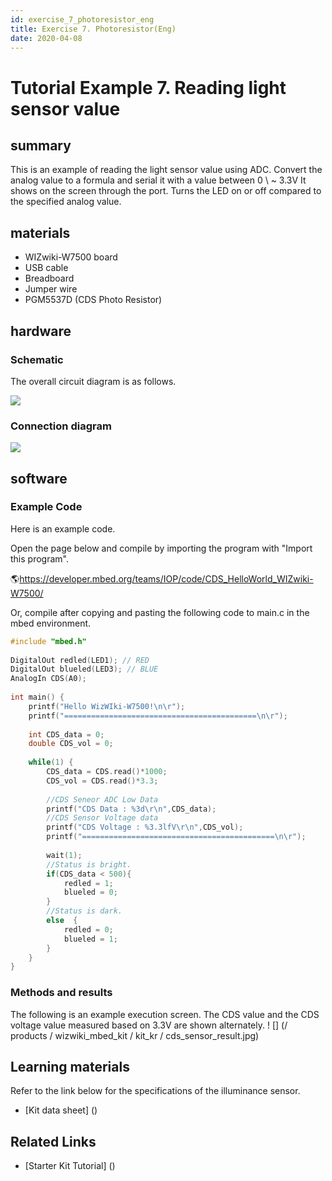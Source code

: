 ```yaml
---
id: exercise_7_photoresistor_eng
title: Exercise 7. Photoresistor(Eng)
date: 2020-04-08
---
```


# Tutorial Example 7. Reading light sensor value

## summary

This is an example of reading the light sensor value using ADC. Convert the analog value to a formula and serial it with a value between 0 \ ~ 3.3V
It shows on the screen through the port. Turns the LED on or off compared to the specified analog value.

## materials

  - WIZwiki-W7500 board
  - USB cable
  - Breadboard
  - Jumper wire
  - PGM5537D (CDS Photo Resistor)

## hardware

### Schematic

The overall circuit diagram is as follows.

![](/products/wizwiki_mbed_kit/kit_kr/cds_sensor_schem.png)

### Connection diagram

![](/products/wizwiki_mbed_kit/kit_kr/exam_cds_sensor.png)

## software

### Example Code

Here is an example code.

Open the page below and compile by importing the program with "Import this program".

🌎https://developer.mbed.org/teams/IOP/code/CDS_HelloWorld_WIZwiki-W7500/

Or, compile after copying and pasting the following code to main.c in the mbed environment.

``` c
#include "mbed.h"
 
DigitalOut redled(LED1); // RED
DigitalOut blueled(LED3); // BLUE
AnalogIn CDS(A0);
 
int main() {
    printf("Hello WizWIki-W7500!\n\r");
    printf("===========================================\n\r");
    
    int CDS_data = 0;
    double CDS_vol = 0;
    
    while(1) {
        CDS_data = CDS.read()*1000;
        CDS_vol = CDS.read()*3.3;
        
        //CDS Seneor ADC Low Data
        printf("CDS Data : %3d\r\n",CDS_data);      
        //CDS Sensor Voltage data
        printf("CDS Voltage : %3.3lfV\r\n",CDS_vol);
        printf("===========================================\n\r");
        
        wait(1);     
        //Status is bright.
        if(CDS_data < 500){
            redled = 1;
            blueled = 0;
        }
        //Status is dark.
        else  {
            redled = 0;
            blueled = 1;
        }
    }
}
```

### Methods and results

The following is an example execution screen. The CDS value and the CDS voltage value measured based on 3.3V are shown alternately.
! [] (/ products / wizwiki_mbed_kit / kit_kr / cds_sensor_result.jpg)

## Learning materials

Refer to the link below for the specifications of the illuminance sensor.


  * [Kit data sheet] ()


## Related Links

   * [Starter Kit Tutorial] ()
